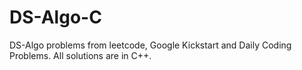 # DS-Algo-C
DS-Algo problems from leetcode, Google Kickstart and Daily Coding Problems. All solutions are in C++.
